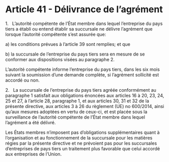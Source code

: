 # Article 41 - Délivrance de l’agrément


1.   L’autorité compétente de l’État membre dans lequel l’entreprise du pays tiers a établi ou entend établir sa succursale ne délivre l’agrément que lorsque l’autorité compétente s’est assurée que:

a) les conditions prévues à l’article 39 sont remplies; et que

b) la succursale de l’entreprise du pays tiers sera en mesure de se conformer aux dispositions visées au paragraphe 2.

L’autorité compétente informe l’entreprise du pays tiers, dans les six mois suivant la soumission d’une demande complète, si l’agrément sollicité est accordé ou non.

2.   La succursale de l’entreprise du pays tiers agréée conformément au paragraphe 1 satisfait aux obligations énoncées aux articles 16 à 20, 23, 24, 25 et 27, à l’article 28, paragraphe 1, et aux articles 30, 31 et 32 de la présente directive, aux articles 3 à 26 du règlement (UE) no 600/2014, ainsi qu’aux mesures adoptées en vertu de ceux-ci, et est placée sous la surveillance de l’autorité compétente de l’État membre dans lequel l’agrément a été délivré.

Les États membres n’imposent pas d’obligations supplémentaires quant à l’organisation et au fonctionnement de la succursale pour les matières régies par la présente directive et ne prévoient pas pour les succursales d’entreprises de pays tiers un traitement plus favorable que celui accordé aux entreprises de l’Union.
